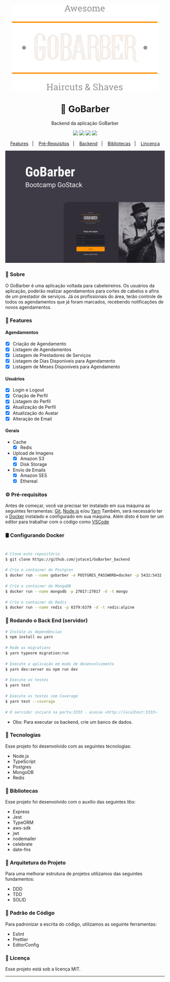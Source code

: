 <p align="center">
  <img src="https://raw.githubusercontent.com/jotace1/GoBarber_web/4e673582a787c208692e9950d6431b2319211e7a/src/assets/logo.svg" alt="GoBarber" />
</p>

<h1 align="center">
    🚀 GoBarber
</h1>
<p align="center">Backend da aplicação GoBarber</p>

<p align="center">
  <img src="https://img.shields.io/static/v1?label=node&message=12.13.1&color=green&logo=node.js" />
  <img src="https://img.shields.io/static/v1?label=typescript&message=4.0.2&color=blue&logo=typescript" />
  <!--<img src="https://img.shields.io/badge/repo%20size-2.00%20MB-informational" />-->
  <img src="https://img.shields.io/badge/last%20commit-october-orange" />
  <img src="https://img.shields.io/badge/license-MIT-success"/>
</p>

<p align="center">
  <a href="#-features">Features</a>&nbsp;&nbsp;&nbsp;|&nbsp;&nbsp;&nbsp;
  <a href="#-pré-requisitos">Pré-Requisitos</a>&nbsp;&nbsp;&nbsp;|&nbsp;&nbsp;&nbsp;
  <a href="#-rodando-o-back-end-servidor">Backend</a>&nbsp;&nbsp;&nbsp;|&nbsp;&nbsp;&nbsp;
  <a href="#-bibliotecas">Bibliotecas</a>&nbsp;&nbsp;&nbsp;|&nbsp;&nbsp;&nbsp;
  <a href="#-licença">Lincença</a>
</p>

<img src="https://github.com/jotace1/GoBarber_web/raw/master/src/assets/Capa.png"/>

### 📌 Sobre
O GoBarber é uma aplicação voltada para cabeleireiros.
Os usuários da aplicação, poderão realizar agendamentos para cortes de cabelos e afins de um prestador de serviços.
Já os profissionais do área, terão controle de todos os agendamentos que já foram marcados, recebendo notificações de novos agendamentos.



### 📎 Features

#### Agendamentos
- [x] Criação de Agendamento
- [x] Listagem de Agendamentos
- [x] Listagem de Prestadores de Serviços
- [x] Listagem de Dias Disponíveis para Agendamento
- [x] Listagem de Meses Disponíveis para Agendamento

#### Usuários
- [x] Login e Logout
- [x] Criação de Perfil
- [x] Listagem do Perfil
- [x] Atualização de Perfil
- [x] Atualização do Avatar
- [x] Alteração de Email

#### Gerais
- Cache
  - [x] Redis
- Upload de Imagens
  - [x] Amazon S3
  - [x] Disk Storage
- Envio de Emails
  - [x] Amazon SES
  - [x] Ethereal

### ⚙ Pré-requisitos

Antes de começar, você vai precisar ter instalado em sua máquina as seguintes ferramentas:
[Git](https://git-scm.com), [Node.js](https://nodejs.org/en/) e/ou [Yarn](https://https://yarnpkg.com/)
Também, será necessário ter o [Docker](https://www.docker.com/) instalado e configurado em sua máquina.
Além disto é bom ter um editor para trabalhar com o código como [VSCode](https://code.visualstudio.com/)

### 🛢 Configurando Docker
```bash

# Clone este repositório
$ git clone https://github.com/jotace1/GoBarber_backend

# Crie o container do Postgres
$ docker run --name gobarber -e POSTGRES_PASSWORD=docker -p 5432:5432 -d postgres

# Crie o container do MongoDB
$ docker run --name mongodb -p 27017:27017 -d -t mongo

# Crie o container do Redis
$ docker run --name redis -p 6379:6379 -d -t redis:alpine

````

### 🎲 Rodando o Back End (servidor)

```bash
# Instale as dependências
$ npm install ou yarn

# Rode as migrations
$ yarn typeorm migration:run

# Execute a aplicação em modo de desenvolvimento
$ yarn dev:server ou npm run dev

# Execute os testes
$ yarn test

# Execute os testes com Coverage
$ yarn test --coverage

# O servidor inciará na porta:3333 - acesse <http://localhost:3333>
```
* Obs: Para executar os backend, crie um banco de dados.


### 🚀 Tecnologias

Esse projeto foi desenvolvido com as seguintes tecnologias:

- Node.js
- TypeScript
- Postgres
- MongoDB
- Redis

### 📕 Bibliotecas

Esse projeto foi desenvolvido com o auxílio das seguintes libs:

- Express
- Jest
- TypeORM
- aws-sdk
- jwt
- nodemailer
- celebrate
- date-fns

### 📙 Arquitetura do Projeto

Para uma melhorar estrutura de projetos utilizamos das seguintes fundamentos:

- DDD
- TDD
- SOLID

###  📘 Padrão de Código

Para padronizar a escrita do código, utilizamos as seguinte ferramentas:

- Eslint
- Prettier
- EditorConfig

### 📝 Licença

Esse projeto está sob a licença MIT.

<hr/>

